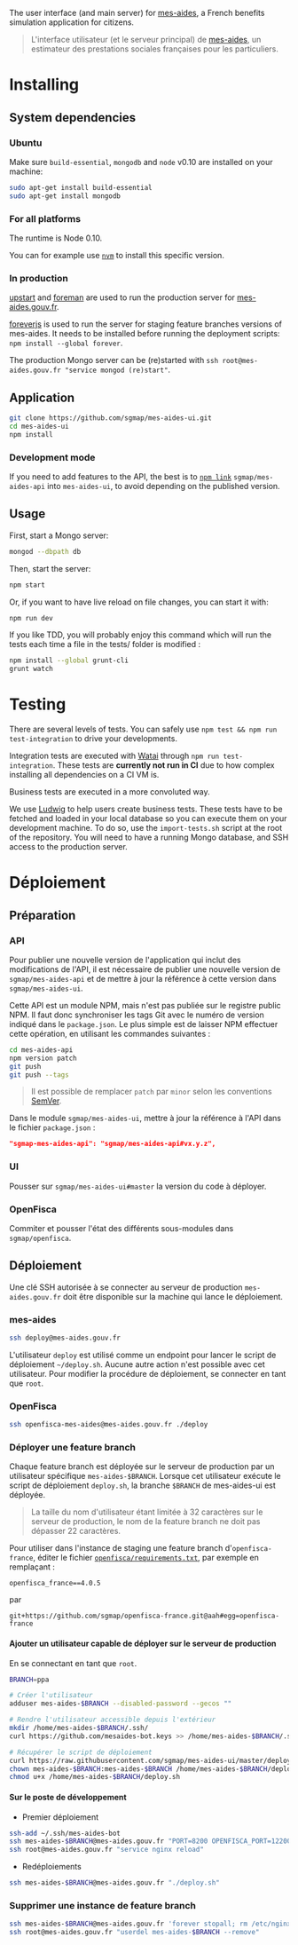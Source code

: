 The user interface (and main server) for [mes-aides](https://mes-aides.gouv.fr), a French benefits simulation application for citizens.

> L'interface utilisateur (et le serveur principal) de [mes-aides](https://mes-aides.gouv.fr), un estimateur des prestations sociales françaises pour les particuliers.


Installing
==========

System dependencies
-------------------

### Ubuntu

Make sure `build-essential`, `mongodb` and `node` v0.10 are installed on your machine:

```sh
sudo apt-get install build-essential
sudo apt-get install mongodb
```

### For all platforms

The runtime is Node 0.10.

You can for example use [`nvm`](https://github.com/creationix/nvm) to install this specific version.


### In production

[upstart](http://upstart.ubuntu.com/index.html) and [foreman](http://theforeman.org/) are used to run the production server for [mes-aides.gouv.fr](https://mes-aides.gouv.fr/).

[foreverjs](https://github.com/foreverjs/forever) is used to run the server for staging feature branches versions of mes-aides. It needs to be installed before running the deployment scripts: `npm install --global forever`.

The production Mongo server can be (re)started with `ssh root@mes-aides.gouv.fr "service mongod (re)start"`.

Application
-----------

```sh
git clone https://github.com/sgmap/mes-aides-ui.git
cd mes-aides-ui
npm install
```

### Development mode

If you need to add features to the API, the best is to [`npm link`](https://docs.npmjs.com/cli/link) `sgmap/mes-aides-api` into `mes-aides-ui`, to avoid depending on the published version.


Usage
-----

First, start a Mongo server:

```sh
mongod --dbpath db
```

Then, start the server:

```sh
npm start
```

Or, if you want to have live reload on file changes, you can start it with:

```sh
npm run dev
```

If you like TDD, you will probably enjoy this command which will run the tests each time a file in the tests/ folder is modified :

```sh
npm install --global grunt-cli
grunt watch
```


Testing
=======

There are several levels of tests. You can safely use `npm test && npm run test-integration` to drive your developments.

Integration tests are executed with [Watai](https://github.com/MattiSG/Watai) through `npm run test-integration`. These tests are **currently not run in CI** due to how complex installing all dependencies on a CI VM is.

Business tests are executed in a more convoluted way.

We use [Ludwig](https://github.com/sgmap/ludwig-ui) to help users create business tests. These tests have to be fetched and loaded in your local database so you can execute them on your development machine.
To do so, use the `import-tests.sh` script at the root of the repository. You will need to have a running Mongo database, and SSH access to the production server.


Déploiement
===========

Préparation
-----------

### API

Pour publier une nouvelle version de l'application qui inclut des modifications de l'API, il est nécessaire de publier une nouvelle version de `sgmap/mes-aides-api` et de mettre à jour la référence à cette version dans `sgmap/mes-aides-ui`.

Cette API est un module NPM, mais n'est pas publiée sur le registre public NPM. Il faut donc synchroniser les tags Git avec le numéro de version indiqué dans le `package.json`. Le plus simple est de laisser NPM effectuer cette opération, en utilisant les commandes suivantes :

```sh
cd mes-aides-api
npm version patch
git push
git push --tags
```

> Il est possible de remplacer `patch` par `minor` selon les conventions [SemVer](http://semver.org).

Dans le module `sgmap/mes-aides-ui`, mettre à jour la référence à l'API dans le fichier `package.json` :

```json
"sgmap-mes-aides-api": "sgmap/mes-aides-api#vx.y.z",
```

### UI

Pousser sur `sgmap/mes-aides-ui#master` la version du code à déployer.


### OpenFisca

Commiter et pousser l'état des différents sous-modules dans `sgmap/openfisca`.



Déploiement
-----------

Une clé SSH autorisée à se connecter au serveur de production `mes-aides.gouv.fr` doit être disponible sur la machine qui lance le déploiement.


### mes-aides

```sh
ssh deploy@mes-aides.gouv.fr
```

L'utilisateur `deploy` est utilisé comme un endpoint pour lancer le script de déploiement `~/deploy.sh`. Aucune autre action n'est possible avec cet utilisateur. Pour modifier la procédure de déploiement, se connecter en tant que `root`.

### OpenFisca

```sh
ssh openfisca-mes-aides@mes-aides.gouv.fr ./deploy
```

### Déployer une feature branch


Chaque feature branch est déployée sur le serveur de production par un utilisateur spécifique `mes-aides-$BRANCH`. Lorsque cet utilisateur exécute le script de déploiement `deploy.sh`, la branche `$BRANCH` de mes-aides-ui est déployée.

> La taille du nom d'utilisateur étant limitée à 32 caractères sur le serveur de production, le nom de la feature branch ne doit pas dépasser 22 caractères.

Pour utiliser dans l'instance de staging une feature branch d'`openfisca-france`, éditer le fichier [`openfisca/requirements.txt`](openfisca/requirements.txt), par exemple en remplaçant :

```
openfisca_france==4.0.5
```
par
```
git+https://github.com/sgmap/openfisca-france.git@aah#egg=openfisca-france
```

#### Ajouter un utilisateur capable de déployer sur le serveur de production

En se connectant en tant que `root`.

```sh
BRANCH=ppa

# Créer l'utilisateur
adduser mes-aides-$BRANCH --disabled-password --gecos ""

# Rendre l'utilisateur accessible depuis l'extérieur
mkdir /home/mes-aides-$BRANCH/.ssh/
curl https://github.com/mesaides-bot.keys >> /home/mes-aides-$BRANCH/.ssh/authorized_keys

# Récupérer le script de déploiement
curl https://raw.githubusercontent.com/sgmap/mes-aides-ui/master/deploy.sh > /home/mes-aides-$BRANCH/deploy.sh
chown mes-aides-$BRANCH:mes-aides-$BRANCH /home/mes-aides-$BRANCH/deploy.sh
chmod u+x /home/mes-aides-$BRANCH/deploy.sh
```

#### Sur le poste de développement

- Premier déploiement
```sh
ssh-add ~/.ssh/mes-aides-bot
ssh mes-aides-$BRANCH@mes-aides.gouv.fr "PORT=8200 OPENFISCA_PORT=12200 ./deploy.sh"
ssh root@mes-aides.gouv.fr "service nginx reload"
```

- Redéploiements
```sh
ssh mes-aides-$BRANCH@mes-aides.gouv.fr "./deploy.sh"
```

### Supprimer une instance de feature branch

```sh
ssh mes-aides-$BRANCH@mes-aides.gouv.fr 'forever stopall; rm /etc/nginx/conf.d/$(whoami).conf'
ssh root@mes-aides.gouv.fr "userdel mes-aides-$BRANCH --remove"
```
